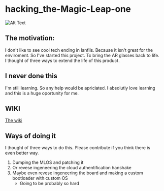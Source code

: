 # hacking_the-Magic-Leap-one
![Alt Text](https://i.ebayimg.com/images/g/cloAAOSw-e1gbhS5/s-l1600.png)

## The motivation:
I don't like to see cool tech ending in lanfils. Because it isn't great for the enviroment. So I've started this project. To bring the AR glasses back to life. I thought of three ways to extend the life of this product.

## I never done this
I'm still learning. So any help would be apriciated. I absolutly love learning and this is a huge oportunity for me.

## WIKI
[The wiki](https://github.com/Tomas-Kuchta-FPV/hacking_the-Magic-Leap-one/wiki)

## Ways of doing it
I thought of three ways to do this.
Please contribute if you think there is even better way.

 1. Dumping the MLOS and patching it
 2. Or revese ingeneering the cloud authentification hanshake
 3. Maybe even revese ingeneering the board and making a custom bootloader with custom OS
    - Going to be probably so hard